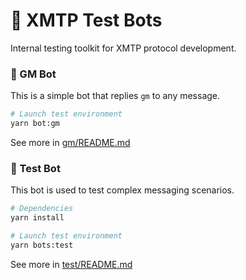 # 🤖 XMTP Test Bots

Internal testing toolkit for XMTP protocol development.

### 👋 GM Bot

This is a simple bot that replies `gm` to any message.

```bash
# Launch test environment
yarn bot:gm
```

See more in [gm/README.md](./gm/README.md)

### 🧪 Test Bot

This bot is used to test complex messaging scenarios.

```bash
# Dependencies
yarn install

# Launch test environment
yarn bots:test
```

See more in [test/README.md](./test/README.md)
